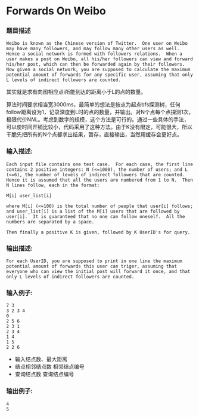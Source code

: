 # Forwards On Weibo

### **题目描述**

```
Weibo is known as the Chinese version of Twitter.  One user on Weibo may have many followers, and may follow many other users as well.  Hence a social network is formed with followers relations.  When a user makes a post on Weibo, all his/her followers can view and forward his/her post, which can then be forwarded again by their followers.  Now given a social network, you are supposed to calculate the maximum potential amount of forwards for any specific user, assuming that only L levels of indirect followers are counted.
```

其实就是求有向图相应点i所能到达的距离小于L的点的数量。

算法时间要求相当宽3000ms，最简单的想法是按点为起点bfs探测树，任何follow距离设为1，记录深度到L时的点的数量，并输出。对N个点每个点探测1次，极限代价N*N*L。考虑到数字的规模，这个方法是可行的。通过一些具体的手法，可以使时间开销比较小，代码采用了这种方法。由于K没有限定，可能很大，所以干脆先把所有的N个点都求出结果，暂存，直接输出，当然用缓存会更好点。

### **输入描述:**

```
Each input file contains one test case.  For each case, the first line contains 2 positive integers: N (<=1000), the number of users; and L (<=6), the number of levels of indirect followers that are counted.  Hence it is assumed that all the users are numbered from 1 to N.  Then N lines follow, each in the format:

M[i] user_list[i]

where M[i] (<=100) is the total number of people that user[i] follows; and user_list[i] is a list of the M[i] users that are followed by user[i].  It is guaranteed that no one can follow oneself.  All the numbers are separated by a space.

Then finally a positive K is given, followed by K UserID's for query.
```

### **输出描述:**

```
For each UserID, you are supposed to print in one line the maximum potential amount of forwards this user can triger, assuming that everyone who can view the initial post will forward it once, and that only L levels of indirect followers are counted.
```

### **输入例子:**

```
7 3			
3 2 3 4
0
2 5 6
2 3 1
2 3 4
1 4
1 5
2 2 6
```

* 输入结点数、最大距离
* 结点相邻结点数 相邻结点编号
* 查询结点数 查询结点编号

### **输出例子:**

```
4
5
```